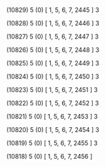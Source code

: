 (10829) 5 (0) [ 1, 5, 6, 7, 2445 ] 3 


(10828) 5 (0) [ 1, 5, 6, 7, 2446 ] 3 


(10827) 5 (0) [ 1, 5, 6, 7, 2447 ] 3 


(10826) 5 (0) [ 1, 5, 6, 7, 2448 ] 3 


(10825) 5 (0) [ 1, 5, 6, 7, 2449 ] 3 


(10824) 5 (0) [ 1, 5, 6, 7, 2450 ] 3 


(10823) 5 (0) [ 1, 5, 6, 7, 2451 ] 3 


(10822) 5 (0) [ 1, 5, 6, 7, 2452 ] 3 


(10821) 5 (0) [ 1, 5, 6, 7, 2453 ] 3 


(10820) 5 (0) [ 1, 5, 6, 7, 2454 ] 3 


(10819) 5 (0) [ 1, 5, 6, 7, 2455 ] 3 


(10818) 5 (0) [ 1, 5, 6, 7, 2456 ]  


